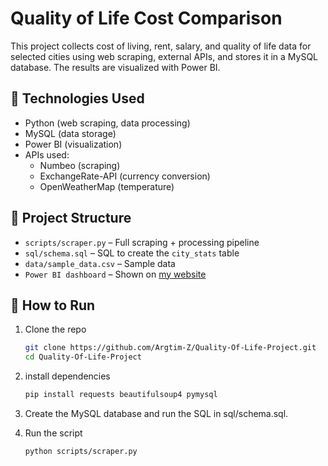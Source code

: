 # Quality of Life Cost Comparison

This project collects cost of living, rent, salary, and quality of life data for selected cities using web scraping, external APIs, and stores it in a MySQL database. The results are visualized with Power BI.

## 🔧 Technologies Used

- Python (web scraping, data processing)
- MySQL (data storage)
- Power BI (visualization)
- APIs used:
  - Numbeo (scraping)
  - ExchangeRate-API (currency conversion)
  - OpenWeatherMap (temperature)

## 📁 Project Structure

- `scripts/scraper.py` – Full scraping + processing pipeline
- `sql/schema.sql` – SQL to create the `city_stats` table
- `data/sample_data.csv` – Sample data 
- `Power BI dashboard` – Shown on [my website](#)

## 🚀 How to Run

1. Clone the repo  
   ```bash
   git clone https://github.com/Argtim-Z/Quality-Of-Life-Project.git
   cd Quality-Of-Life-Project
   
2. install dependencies
    ```bash
   pip install requests beautifulsoup4 pymysql
    
3. Create the MySQL database and run the SQL in sql/schema.sql.
   
5. Run the script
    ```bash
    python scripts/scraper.py
